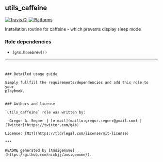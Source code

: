 ## utils_caffeine

<!-- This file was generated by Ansigenome. Do not edit this file directly but
     instead have a look at the files in the ./meta/ directory. -->

[![Travis CI](http://img.shields.io/travis/g4s3/ansible-utils_caffeine.svg?style=flat)](http://travis-ci.org/g4s3/ansible-utils_caffeine)
[![Platforms](http://img.shields.io/badge/platforms-debian%20/%20macos%20/%20ubuntu-lightgrey.svg?style=flat)](#)


Installation routine for caffeine - which prevents display sleep mode


### Role dependencies

- `[g4s.homebrew]()`

---
```


### Detailed usage guide

Simply fullfill the requirements/dependencies and add this role to your
playbook.


### Authors and license

`utils_caffeine` role was written by:

- Gregor A. Segner | [e-mail](mailto:gregor.segner@gmail.com) | [Twitter](https://twitter.com/g4s)

License: [MIT](https://tldrlegal.com/license/mit-license)

***

README generated by [Ansigenome](https://github.com/nickjj/ansigenome/).
